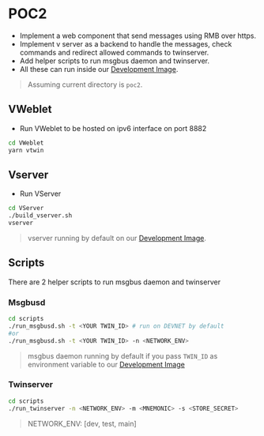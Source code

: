 # POC2

- Implement a web component that send messages using RMB over https.
- Implement v server as a backend to handle the messages, check commands and redirect allowed commands to twinserver.
- Add helper scripts to run msgbus daemon and twinserver.
- All these can run inside our [Development Image](https://hub.docker.com/repository/docker/mohammedessam/ubuntu_devenv).

> Assuming current directory is `poc2`.

## VWeblet

- Run VWeblet to be hosted on ipv6 interface on port 8882

```sh
cd VWeblet
yarn vtwin
```

## Vserver

- Run VServer

```sh
cd VServer
./build_vserver.sh
vserver
```

> vserver running by default on our [Development Image](https://hub.docker.com/repository/docker/mohammedessam/ubuntu_devenv).

## Scripts

There are 2 helper scripts to run msgbus daemon and twinserver

### Msgbusd

```sh
cd scripts
./run_msgbusd.sh -t <YOUR TWIN_ID> # run on DEVNET by default
#or
./run_msgbusd.sh -t <YOUR TWIN_ID> -n <NETWORK_ENV>
```

> msgbus daemon running by default if you pass `TWIN_ID` as environment variable to our [Development Image](https://hub.docker.com/repository/docker/mohammedessam/ubuntu_devenv)

### Twinserver

```sh
cd scripts
./run_twinserver -n <NETWORK_ENV> -m <MNEMONIC> -s <STORE_SECRET>
```

> NETWORK_ENV: [dev, test, main]
